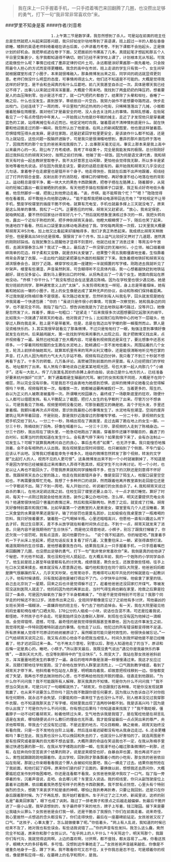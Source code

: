 > 我在床上一只手握着手机，一只手捂着嘴巴来回翻腾了几圈，也没攒出足够的勇气，打下一句“我非常非常喜欢你”来。

###梦里不知身是客
####作者/刘音希

						1.上午第二节是数学课，我忽然想到了杀人。可是站在前面的班主任总是忽然就把人叫起来回答问题，我只好如坐针毡地等到了英语课，班上超过一半的人都在昏昏欲睡，矮胖的英语老师斜倚着缩在讲台后面，小声讲着月考卷，不到下课都不会抬起头，正是做计划的好机会。我把草纸遮在卷子下面，又把面前的书摞高了几本。真提起笔才想起和那五个人平日里交集甚少，名字我都知道得不确切。她们已经不来学校上课了，计划根本无从写起。可我还能做些什么呢？事情已经成了墨菲定律的切片土司，永远都是涂好果酱那一面先着地，只会按照最令人担心的方式而变得更糟糕。我念的高中在市郊，班上走读的学生只有我一个。女生间早就根据寝室形成了小圈子，本来就很难融入。那条微博发出来之后，同学间的疏远就显得更刻意。老师们倒没什么明显的态度，可事情闹得这么大，他们还不知道是不可能的。大概是觉得我这样的好学生，是不会和丑闻真的有什么瓜葛吧。前几天我甚至自杀过一次。具体是哪天我已经记不得了，出事儿以来就过得浑浑噩噩，大概是个周末吧。我找到了两盒奶奶的降压药，想着要是人的血压降到零，估计是活不成了，就一口气把药片都吞了。结果除了头晕和呕吐，昏睡了一晚之后，什么也没发生。直到放学，草纸依旧一片空白。我努力装作不是想要夺路而逃，快步走出校门。已经连续下了一周的雨，平日里校门附近热闹的小吃街，只稀稀落落出了几摊，小贩都僵着脸躲在雨棚里。面对他们才是最安全的吧，没人会去关注网上的事情。我胡乱想着，在街尾看见了一个有点奇怪的中年男人。一开始我以为他是炒年糕的摊主，走近了才发现他只是穿着藏蓝色的工装，站得离摊位有点近而已。他定定地盯向我，皱着眉说不清神情到底是什么。就在快要和他迎面走过的那一瞬间，我忽然认出了他是谁。在网上的新闻配图里，他也是这样皱着眉。恐惧错愕压得头皮发麻，是该往家跑，还是赶紧回学校里更安全，是该装作什么都不知道，还是马上就站住，这些问题一股脑挤进脑子，可是我只是很滑稽地想到，墨菲的那片面包终于落地了，因我而死的那个女生的爸爸来找我报仇了。2.出事那天毫无征兆。事实上那本来是我上高中以来最开心的一天。刚公布了月考成绩，我考了年级第十，完全是我能发挥的极限。总分刚刚好超过我斜后方的胡宵天50分，按照之前打的赌，他输了我一顿饭。因为同是语文课代表，我和胡宵天有时会一起去教研室取卷子。我不太好意思主动闲聊，更怕他会觉得我无聊，所以多半是紧张地等着他先说话。好在因为我是走读生，要说的话题总是有的。最开始我和胡宵天几乎没说过几句话，拿着卷子在走廊里也是错开半个身子。他走得快些，我就在后面不出声地跟着，视线经过了打开的铝合金窗，反射出影子的消防栓，楼梯口的储物柜，再好像漫不经心地落在他的背影上。运动鞋总是很干净，戴一块大大的黑色卡西欧腕表，把卷子搭在左胳膊上，随着脚步，从晃动的短袖口露出一截没被晒到的皮肤。有天他把手插在校服裤子口袋里，我正有点好奇地低头看着，他忽然脚步一缓，把我让到他旁边走着。“诶，乔棋，能不能帮我个忙？”“嗯？”隐隐觉得他在看着我，却不敢扭头向他那边确认。“能不能帮我把移动电源带回去充电？”学校规定不让带手机，整座学校寝室的插座干脆不供电，就算有充电宝，手机也就最多撑上三天就没电了。原来是这么简单的事情，我松了一口气。正要答应的时候，胡宵天又赶紧说，“放心，我肯定保密，就咱俩知道，要不然你回家估计得背好几十个。”然后就和想象里演练过多次的一样，我把头转向他，露出一个近似于熟稔的笑，把手伸到胡宵天身前。他瞪大眼睛愣了一下，随后也笑了起来，快速地四下看看，然后从口袋里拿出移动电源递给了我。学校每两周放一次假，12天里我大概要帮胡宵天冲5次电，加上他又比看起来好接触得多，我们才真正熟悉起来。我成绩比胡宵天稍微好些，但是要高出50分还是很难。狠狠背了半个月书，加上运气比较好又押对了几道题，居然真的刚刚好踩线。在我犹豫怎么提醒他才显得不刻意时，他就已经发了消息过来：等周五中午放假，去湖滨银泰怎么样？我试了一晚上，最后选了一件没穿过的无袖衬衫。小立领，袖口缀着细碎简单的花边，样子柔和又安静，就是衣料太爱皱了。结果整个周五我都僵直地坐着，生怕靠着椅背会弄皱了衣服，一走出校门就赶紧把罩在外面的校服脱了下来。我急着搭地铁好和胡宵天在湖滨银泰会合，就抄了近路，横穿学校北面一座建到一半就搁置的写字楼。刚跑进去我就听见了吵架声。楼里有些潮湿，声音虽然刺耳，可含糊得听不见具体内容。我一心想着越快赶到地铁站越好，就也没多留心。直到马上要到出口的时候，从拐角走出了一个高个女生。她面向我站在原地没动。“乔棋？你干什么？”我没有想过会在这里遇见陈楠。因为在学校里也很少遇见她。她是我分班前的同学，那种通常意义上的“太妹”，头发剪得和男生一样短，身上总是带着烟味，她有着和她如出一辙的小圈子。班上的女生像是达成了某种无声的协议，自动和陈楠们保持着距离。不过我倒是对陈楠印象不是很差。有次路过收发室，忽然听到有人叫我名字，回头就发现是她在冲我晃着一个快递包裹：“你的！”虽说只是件很小的事情，可我第一次察觉到，她和我身边的同学，也不是完全不同。我指了指门口，想告诉她我是为了赶去地铁站凑巧路过，没等开口，她像是忽然发了火，挥着手，爆出一句粗口：“赶紧走！”后来我很多次试图想要回忆起那天的细节，比如我头一次拨通了胡宵天的电话，他对我说了什么；比如我们在购物中心的地下一层碰头，他穿过人群向我走来，脸上是不是带着笑。但是，总是在我迈出写字楼的那一瞬戛然而止。罪人是没资格快乐的。3.其实我很早就看见了那条微博，不过只是匆匆扫了一眼，勉强注意到事情好像就发生在杭州。后来越闹越大，第一批找到学校来闹事的人出现之后，我才把微博又找出来，点开视频看了一遍。虽然已经知道了些大概内容，可是看到视频我还是呆住了，要比想象中还恶劣得多。一个穿着同校校服的女生跪在水泥地上，脸颊通红一言不发地低着头。周围站着的几个女生，轮流上前拼命抽她耳光。就算耳机里传来的骂声尖利又嘈杂，还是能很清晰地听见甩巴掌的声音，打人的人因为用的力气太大几乎站不稳。视频有将近四分钟，我只看了不到三十秒就不想再看下去了。十多万的转载，几万条评论。高赞被顶到前面的热评里面，有人已经把我们的学校名、地址都列了出来。有人煞有介事地说自己是某某地观光团，号召大家一起人肉那几个“小婊子”。还有一大批人，传了几张莫名其妙的赤膊上身的自拍，说自己是什么地方的人，已经准备好要来杭州强奸“烂货”，剩下通篇都是生殖器的咒骂。被打的女孩和我不同班，大概是不在同个楼层，所以完全没有印象。可是我忍不住由衷地为她感到恐惧，这样的微博评论她看见会觉得解恨吗？毕竟，视频每转发一次，每播放一次，她都被迫要再被殴打一次，当着更多的、陌生的、自以为正义的人被欺凌被羞辱一次。所谓曝光校园暴力，最终成了一场歇斯底里的狂欢，随便什么人都可以借题发挥。有人干脆配上了截图，把打人女生的名字都列了出来。尽管万分不想承认，可是我看见了陈楠。视频里明明没看见她，可那张截图又的确是她，高个子短头发，手里还拿着烟。我颤抖着再次点开视频，意识到我最担心的事情发生了。水泥地有些潮湿，空阔的废弃建筑让骂声带着回音，不是别处，那是我抄近路穿过的那幢写字楼。一分二十秒，录视频的女生把手机交给了别人。一分二十一秒，陈楠出现在了画面里，走过去踢了跪在地上的女生一脚。一分三十秒，陈楠绕到了拐角，好像在喊着什么。一分三十三秒，录视频的人走到了陈楠身边。一分三十四秒，我出现在了镜头里，一脸急切地跑出了画面，穿着那件还嫌不够醒目的，蠢透了的白衬衫。如果当时的我知道在发生什么，会有勇气停下来吗？如果我停下来了，会有办法制止一切发生么？可眼下就算我再拷问自己的良心，事后去考虑“如果”，也无济于事。我只能惶恐地推测着，会不会有相熟的人认出我。我在视频里出现时间很短，也只被拍到了个侧面，不专门留心应该认不出吧。没等我幻想着能幸免于难多久，班级的微博忽然转发了那个视频，转发的文字是“比起打人的人，视而不见的人更可恨”。这条微博发出来不到一个小时就被删掉了，不知道是不是因为学校已经被接连过来闹事的人弄得不胜其烦，规定学生不允许再讨论。可一个小时，也足以让人再也不能回头了。尽管我原来就和同学接触得不多，但当下的沉默还是刻意得不怀好意。我跟胡宵天去办公室的路上，他走在我前面错开身子，像是变回了陌生人，校服口袋里空空如也，不再需要我帮忙充电。我想了十多种开口的说辞，然而跟着他离开教室直到走回座位还是一个字都说不出。隔了不到一周吧，有人开始讨论，听说被打的女孩自杀了。4.我和胡宵天说过自杀的事儿，在他决定疏远我之前。住校生回了寝室还要上自习，十一点才熄灯睡觉。算好了时间，每天十一点刚过我就会给他发消息。装作公事公办地问他，怎么样，明天还要提供充电业务吗？他通常很快地回个害羞的表情过来，然后和我闲聊两句。熟悉了之后，就变成了打赌。胡宵天好像特别喜欢和我打赌，比如早晨第一个进教室的人是男是女，寝室里有几个人还没睡着，第二天食堂的水果是苹果还是梨子。输了的惩罚也是莫名其妙，比如偷偷在我桌里放了一瓶难喝的饮料，我只好按着要求，皱着脸一口气喝掉半瓶。心里还暗暗高兴，但愿他一直有兴趣这么闹下去才好。我过生日那天，差不多从放学就在盼着时间快点过去。不到十一点，胡宵天就发来了消息。只是内容不是我期待的“生日快乐”，而是他又得意地说，小棋子，别忘了跟我打赌输了，你还欠我一个惩罚呢。我有点沮丧，就问他要罚什么。 “说个我不知道的，你的秘密吧。”我拿着手机一下子从床上坐起来，把这句话反反复复看了好几遍，又重重往床上一躺，紧张得直想打滚。难道我期待的生日惊喜，是他想着要我告白吗。结果我在床上一只手握着手机，一只手捂着嘴巴来回翻腾了几圈，也没攒出足够的勇气，打下一句“我非常非常喜欢你”来。我倒是真的给他讲了个秘密。不光他不知道，我也没和任何人提起过。在大概五年前，我的一个姓陈的小学同学自杀了。他生前是班上甚至年级里都有名的讨厌鬼，成绩很差，欺负女生，还故意做些怪相，往手上吐口水又揉来揉去，根本就没有人愿意靠近他。偏巧他和我住在同个部队大院里，他爸爸妈妈都是脾气很暴躁的军人，几乎天天吵架，也常常动手，而难得可以和平共处的时候就是在一起教训儿子。他有时候请假，只有我知道他是被打得出不了门。小学快毕业时候，他偷拿了家里的钱，自己去北京玩了一星期，回来之后也许是觉得躲不过了。趁着他爸爸还没回家打开煤气，等被发现没送到医院人就走了。他妈妈因为他的离家出走，当时气得生病也躺在家里，抢救之后算是捡回了一条命，可是因为缺氧伤了脑子下半身都瘫痪了。“你是不是觉得特别不可思议？我那个同学走的时候还不到12岁。消息传出来之后，全班同学都像是忘记了之前他有多讨厌，骂他最凶的女班长哭得一塌糊涂，一直嫌弃他的班主任，专门去了他的追悼会。有一天，我在大院里碰见他妈妈坐着轮椅在楼门口晒太阳，170公分的人缩成一小块，说话也含混不清，可还是拉着我说，都怪她，不然孩子也不会走。可是我始终没办法像别人那样，到现在也没有因为他掉过一滴眼泪。会觉得错愕，遗憾，可惜，最奇怪的是我觉得很佩服甚至羡慕他，因为在这件事发生之前，我觉得死是一件特别困难特别遥远的事情。在他走了以后，他犯过的所有错误都变得微不足道，所有原来被人觉得不可原谅的统统被原谅了。虽然眼泪可能只是时效性的，他很快会被忘记。”一口气给胡宵天说完之后，我又有点担心他会不会把我当成怪人。时间久到我怀疑他是不是已经睡着了，他才迟迟回过来一条。“也不用太介意啦，别管以后，那些人知道他走了的当下，原谅和后悔一定是真心的。睡吧，小棋子。”所以那天最后，我既没勇气说出“遇见你是我最快乐的事情”，一直到天光大亮，也没等到期待中的“生日快乐”。5.雨变大了，我站在那女孩爸爸斜前方，浑浑噩噩地把发生的事想了一遍。身后的喧哗声像是涨潮一样慢慢涌过来。我这才反应过来，双膝打颤地往学校里跑，没了命地在放学的人群里逆流而上，一口气跑到教学楼底，看到了胡宵天才停下来。他斜挎着书包站在人群里，明明面向着我，却故意把视线移到一边。惊惶都变成了失望，我再也不想去揣测他的心思，也不想再给他找些开脱的理由，径直走到他跟前。“为什么你不问问我？我不可能跟所有人解释，那天我真的不知情，可是你为什么不问问我？”我不想当众哭出来，可是只问了一句眼眶就热了。“胡宵天，你总跟我打各种赌，可是你没发现就算我赢了，也从来不说要怎么罚你吗？因为我不敢跟你提任何要求，因为我以为告诉自己不对你抱有任何期待，就永远不会失望。只要能和你一直来往下去也没什么不好。别人根本没见过我穿那件衣服，也不知道我那天去了写字楼，视频里我出现了连两秒钟都不到。我是该高兴吗？因为是你认出我了？可是你为什么不问问我，你有想过后果吗？你知道谁来找我了？”我不敢眨眼，僵着脖子一动不动盯着胡宵天，盼着他转过头来，生气地告诉我是我错了，是在冤枉他是在胡言乱语是在发疯，哪怕随便说点什么敷衍的理由也无所谓。我才能保留最后一点点哭出来的尊严，央求他帮帮我，带我去个还没有犯过错，不是这里的地方。可众目睽睽，确之凿凿，胡宵天始终没有看向我，只是一言不发地在台阶上站着，然后连丝毫迟疑都没有地从我身边走过。6.还会更糟糕吗？事已至此，我当真也没什么可以挽回和失去的了，也就没什么好害怕的了。就连周围是不是有些探究或者鄙夷的目光都不想去留意。大概所谓的命运在笑话我也不一定，在我从陈楠手里接过快递包裹的那一刻，在我从写字楼跑出的那一瞬，在我漫不经心瞄过那条微博的一刹那，还有，在狂奔向你苦苦哀求个结果的刚才。说是逆来顺受也好，自暴自弃也罢，我也再说不出什么，索性就踉踉跄跄地跟着你。走出学校，回到刚才那条飘着小雨的小吃街，那女孩的爸爸依旧站在街尾，那就让你亲眼看看我这个罪人会被如何处置吧，我心一横走了过去。结果你居然抢在了我前面，和他打起了招呼。原来你们是约好了见面的。要换做以前，想想我还去质问你，大概要尴尬症发作到呼吸困难吧。你还是连看都不看我，女孩爸爸倒是冲我叹了一口气，指了指一旁停着的车，沉着声音说，走吧。会去哪儿呢？车里没人说话。我的视线里，你只从副驾驶座位上露着半边胳膊，依旧戴着我熟悉型号样子的黑色卡西欧腕表。我不禁有点恍惚，心里头有个特别强烈的念头，想跪下来哀求不知是谁的神明，哪怕让我折寿再折寿，只要让我回到，还是只在你身后跟着那时候。为了不再乱想，我开始盯着窗外。车子开过了之江大桥，新闻里说，这桥的别名是“最美回家路”，眼下也成了讽刺。路过了一排老房子和景点之后越走越偏僻，到最后干脆开进了一座小山里。我早该想到的，车子最终停下来的地方，牌子上写着，钱江陵园。接下来是要让我磕头认罪么？女孩爸爸是会打我一顿，还是干脆杀了我报仇？你们在前面走着。说来奇怪，我心里居然一点想逃的念头都没有了。你们走得快些，最后在一座墓碑前站定。女孩爸爸又叹了口气，“这孩子，心事太重了，怎么就做傻事了呢。”你低着头，“网上有人乱说，我知道的时候已经来不及了，她对我也有些误会。有些话我说错了……”你的声音有些发抖。我怎么这么蠢，竟然完全不知道，原来你和那个女孩认识。“在乎网上的人干什么？今天骂这个，明天骂那个，我跟你们有代沟，我就觉得这网啊，上边的喜欢啊，讨厌啊，都不值钱，都太容易了……唉，你看这孩子，眼睛大大的多好看啊，多可惜。没想到这件事她走了……”女孩爸爸声音越来越低，你像是不堪重负地身子一歪，蹲了下来。我不敢看你可又忍不住，关于你我总是忍不住，可是顺着你的视线，像是罪有应得一般，在墓碑上的名字和照片，是我。			  		
